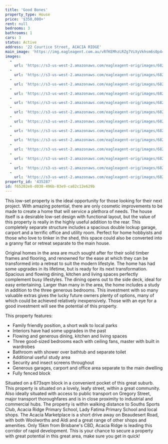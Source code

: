 ```yaml
---
title: 'Good Bones'
property_type: House
price: '$350,000+'
rent: null
bedrooms: 3
bathrooms: 1
cars: 3
status: Active
address: '22 Courtice Street, ACACIA RIDGE'
main_image: 'https://img.eagleagent.com.au/vRfKEMhzLRZg7ViXyVkhsm6s0p4=/1280x854/smart/https://s3-us-west-2.amazonaws.com/eagleagent-orig/images/6822760/131418794-image-M.jpg'
images:
  -
    url: 'https://s3-us-west-2.amazonaws.com/eagleagent-orig/images/6822772/131418794-image-L.jpg'
  -
    url: 'https://s3-us-west-2.amazonaws.com/eagleagent-orig/images/6822771/131418794-image-K.jpg'
  -
    url: 'https://s3-us-west-2.amazonaws.com/eagleagent-orig/images/6822770/131418794-image-J.jpg'
  -
    url: 'https://s3-us-west-2.amazonaws.com/eagleagent-orig/images/6822769/131418794-image-I.jpg'
  -
    url: 'https://s3-us-west-2.amazonaws.com/eagleagent-orig/images/6822768/131418794-image-H.jpg'
  -
    url: 'https://s3-us-west-2.amazonaws.com/eagleagent-orig/images/6822767/131418794-image-G.jpg'
  -
    url: 'https://s3-us-west-2.amazonaws.com/eagleagent-orig/images/6822766/131418794-image-F.jpg'
  -
    url: 'https://s3-us-west-2.amazonaws.com/eagleagent-orig/images/6822765/131418794-image-E.jpg'
  -
    url: 'https://s3-us-west-2.amazonaws.com/eagleagent-orig/images/6822764/131418794-image-D.jpg'
  -
    url: 'https://s3-us-west-2.amazonaws.com/eagleagent-orig/images/6822763/131418794-image-C.jpg'
  -
    url: 'https://s3-us-west-2.amazonaws.com/eagleagent-orig/images/6822762/131418794-image-B.jpg'
  -
    url: 'https://s3-us-west-2.amazonaws.com/eagleagent-orig/images/6822761/131418794-image-A.jpg'
  -
    url: 'https://s3-us-west-2.amazonaws.com/eagleagent-orig/images/6822760/131418794-image-M.jpg'
property_id: '435287'
id: f65202e8-d038-496b-83e9-ca82c12e629b
---
```

This low-set property is the ideal opportunity for those looking for their next project. With amazing potential, there are only cosmetic improvements to be made to create a home that will service a plethora of needs. The house itself is a desirable low-set design with functional layout, but the value of this property is really in the highly useful addition to the rear. This completely separate structure includes a spacious double lockup garage, carport and a terrific office and utility room. Perfect for home hobbyists and those who love to tinker in the shed, this space could also be converted into a granny flat or retreat separate to the main house.

Original homes in the area are much sought after for their solid timber frames and flooring, and renowned for the ease at which they can be transformed into a retreat to suit the modern lifestyle. The home has had some upgrades in its lifetime, but is ready for its next transformation. Spacious and flowing dining, kitchen and living spaces perfectly complement busy lifestyles. The dining opens out to the side deck, ideal for easy entertaining. Larger than many in the area, the home includes a study in addition to the three generous bedrooms. This investment with so many valuable extras gives the lucky future owners plenty of options, many of which could be achieved relatively inexpensively. Those with an eye for a good investment will see the potential of this property.

This property features:

*  Family friendly position, a short walk to local parks
*  Interiors have had some upgrades in the past
*  Flowing and generous dining, kitchen and living spaces
*  Three good-sized bedrooms each with ceiling fans, master with built in wardrobes
*  Bathroom with shower over bathtub and separate toilet
*  Additional useful study area
*  Security and insect screens throughout
*  Generous garages, carport and office area separate to the main dwelling
*  Fully fenced block

Situated on a 673sqm block in a convenient pocket of this great suburb. This property is situated on a lovely, leafy street, within a great community. Also ideally situated with access to public transport on Gregory Street, major transport thoroughfares and is in close proximity to industrial and commercial hubs. The property is within walking distance to Souths Sports Club, Acacia Ridge Primary School, Lady Fatima Primary School and local shops. The Acacia Marketplace is a short drive away on Beaudesert Road, with both Woolworths and Aldi and a great range of other shops and amenities. Only 15km from Brisbane's CBD, Acacia Ridge is leading this corridor of rapid development. This is your chance to secure a property with great potential in this great area, make sure you get in quick!